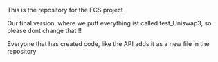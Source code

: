 This is the repository for the FCS project

Our final version, where we putt everything ist called test_Uniswap3, so please dont change that !!

Everyone that has created code, like the API adds it as a new file in the repository 
